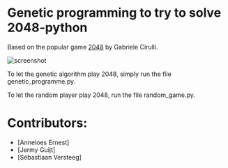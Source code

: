 Genetic programming to try to solve 2048-python
===========

Based on the popular game [2048](https://github.com/gabrielecirulli/2048) by Gabriele Cirulli.

![screenshot](img/screenshot.png)

To let the genetic algorithm play 2048, simply run the file genetic_programme.py.

To let the random player play 2048, run the file random_game.py.


Contributors:
==

- [Anneloes Ernest]
- [Jermy Guijt]
- [Sébastiaan Versteeg]